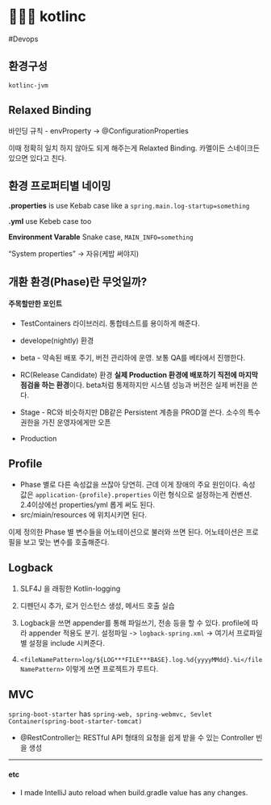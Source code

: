 # 👮🏽‍♀️ kotlinc

#Devops



## 환경구성

`kotlinc-jvm`



## Relaxed Binding



바인딩 규칙 - envProperty -> @ConfigurationProperties

이때 정확히 일치 하지 않아도 되게 해주는게 Relaxted Binding. 카멜이든 스네이크든 있으면 있다고 친다.



## 환경 프로퍼티별 네이밍

**.properties** is use Kebab case like a `spring.main.log-startup=something`



**.yml** use Kebeb case too



**Environment Varable**  Snake case, `MAIN_INFO=something`

“System properties” -> 자유(케밥 써야지)



## 개환 환경(Phase)란 무엇일까?

#### 주목할만한 포인트

* TestContainers 라이브러리. 통합테스트를 용이하게 해준다.

* develope(nightly) 환경

* beta - 약속된 배포 주기, 버전 관리하에 운영. 보통 QA를 베타에서 진행한다. 

* RC(Release Candidate) 환경 **실제 Production 환경에 배포하기 직전에 마지막 점검을 하는 환경**이다.  beta처럼 통제하지만 시스템 성능과 버전은 실제 버전을 쓴다.

* Stage - RC와 비슷하지만 DB같은 Persistent 계층을 PROD껄 쓴다. 소수의 특수 권한을 가진 운영자에게만 오픈

* Production



## Profile

* Phase 별로 다른 속성값을 쓰잖아 당연히. 근데 이게 장애의 주요 원인이다. 속성 값은 `application-{profile}.properties` 이런 형식으로 설정하는게 컨벤션. 2.4이상에선 properties/yml 롭게 써도 된다.* src/miain/resources 에 위치시키면 된다.

이제 정의한 Phase 별  변수들을 어노테이션으로 불러와 쓰면 된다.  어노테이션은 프로필을 보고 맞는 변수를 호출해준다.



## Logback

1. SLF4J 을 래핑한 Kotlin-logging

2. 디펜던시 추가, 로거 인스턴스 생성, 메서드 호출 실습

3. Logback을 쓰면 appender를 통해 파일쓰기, 전송 등을 할 수 있다. profile에 따라 appender 적용도 분기. 설정파일 ->  `logback-spring.xml`  -> 여기서 프로파일 별 설정을 include 시켜준다.

4. `<fileNamePattern>log/${LOG***FILE***BASE}.log.%d{yyyyMMdd}.%i</fileNamePattern>` 이렇게 쓰면 프로젝트가 루트다.





## MVC 

`spring-boot-starter`  has `spring-web, spring-webmvc, Sevlet Container(spring-boot-starter-tomcat)`





* @RestController는 RESTful API 형태의 요청을 쉽게 받을 수 있는 Controller 빈을 생성



---

#### etc

* I made IntelliJ auto reload when build.gradle value has any changes.